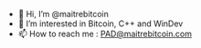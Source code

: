 - 👋 Hi, I’m @maitrebitcoin
- 👀 I’m interested in Bitcoin, C++ and WinDev
- 📫 How to reach me : PAD@maitrebitcoin.com


